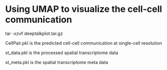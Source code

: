 # Using UMAP to visualize the cell-cell communication
tar -xzvf deeptalkplot.tar.gz

CellPair.pkl is the predicted cell-cell communication at single-cell resolution

st_data.pkl is the processed spatial transcriptome data

st_meta.pkl is the spatial transcriptome meta data
